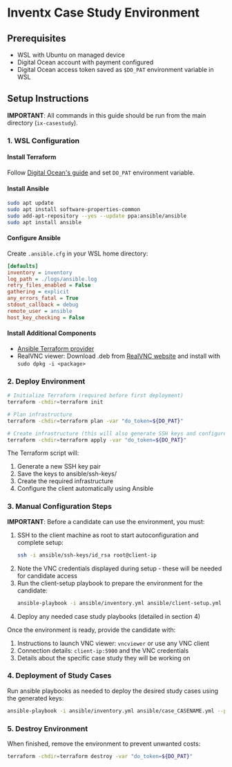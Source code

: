 # Inventx Case Study Environment

## Prerequisites
- WSL with Ubuntu on managed device
- Digital Ocean account with payment configured
- Digital Ocean access token saved as `$DO_PAT` environment variable in WSL

## Setup Instructions

**IMPORTANT**: All commands in this guide should be run from the main directory (`ix-casestudy`).

### 1. WSL Configuration

#### Install Terraform
Follow [Digital Ocean's guide](https://www.digitalocean.com/community/tutorials/how-to-use-terraform-with-digitalocean) and set `DO_PAT` environment variable.

#### Install Ansible
```bash
sudo apt update
sudo apt install software-properties-common
sudo add-apt-repository --yes --update ppa:ansible/ansible
sudo apt install ansible
```

#### Configure Ansible
Create `.ansible.cfg` in your WSL home directory:
```ini
[defaults]
inventory = inventory
log_path = ./logs/ansible.log
retry_files_enabled = False
gathering = explicit
any_errors_fatal = True
stdout_callback = debug
remote_user = ansible
host_key_checking = False     
```

#### Install Additional Components
- [Ansible Terraform provider](https://github.com/ansible/terraform-provider-ansible)
- RealVNC viewer: Download .deb from [RealVNC website](https://www.realvnc.com/de/connect/download/viewer/linux/) and install with `sudo dpkg -i <package>`

### 2. Deploy Environment

```bash
# Initialize Terraform (required before first deployment)
terraform -chdir=terraform init

# Plan infrastructure
terraform -chdir=terraform plan -var "do_token=${DO_PAT}"

# Create infrastructure (this will also generate SSH keys and configure the client)
terraform -chdir=terraform apply -var "do_token=${DO_PAT}"
```

The Terraform script will:
1. Generate a new SSH key pair
2. Save the keys to ansible/ssh-keys/
3. Create the required infrastructure
4. Configure the client automatically using Ansible

### 3. Manual Configuration Steps

**IMPORTANT**: Before a candidate can use the environment, you must:
1. SSH to the client machine as root to start autoconfiguration and complete setup:
   ```bash
   ssh -i ansible/ssh-keys/id_rsa root@client-ip
   ```
2. Note the VNC credentials displayed during setup - these will be needed for candidate access
3. Run the client-setup playbook to prepare the environment for the candidate:
   ```bash
   ansible-playbook -i ansible/inventory.yml ansible/client-setup.yml --private-key=ansible/ssh-keys/id_rsa
   ```
4. Deploy any needed case study playbooks (detailed in section 4)

Once the environment is ready, provide the candidate with:
1. Instructions to launch VNC viewer: `vncviewer` or use any VNC client
2. Connection details: `client-ip:5900` and the VNC credentials
3. Details about the specific case study they will be working on

### 4. Deployment of Study Cases

Run ansible playbooks as needed to deploy the desired study cases using the generated keys:
```bash
ansible-playbook -i ansible/inventory.yml ansible/case_CASENAME.yml --private-key=ansible/ssh-keys/id_rsa
```

### 5. Destroy Environment

When finished, remove the environment to prevent unwanted costs:
```bash
terraform -chdir=terraform destroy -var "do_token=${DO_PAT}"
```